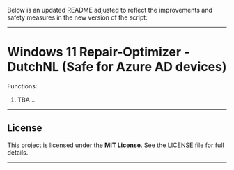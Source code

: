 Below is an updated README adjusted to reflect the improvements and safety measures in the new version of the script:

---

# Windows 11 Repair-Optimizer - DutchNL (Safe for Azure AD devices)

Functions:
1. TBA ..
---

## License
This project is licensed under the **MIT License**. See the [LICENSE](LICENSE) file for full details.

---
